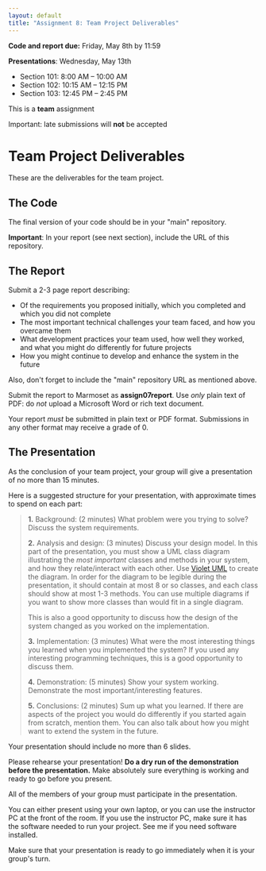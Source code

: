 ```yaml
---
layout: default
title: "Assignment 8: Team Project Deliverables"
---
```


**Code and report due:** Friday, May 8th by 11:59

**Presentations**: Wednesday, May 13th

-   Section 101: 8:00 AM &ndash; 10:00 AM
-   Section 102: 10:15 AM &ndash; 12:15 PM
-   Section 103: 12:45 PM &ndash; 2:45 PM

This is a **team** assignment

Important: late submissions will **not** be accepted

Team Project Deliverables
=========================

These are the deliverables for the team project.

The Code
--------

The final version of your code should be in your "main" repository.

**Important**: In your report (see next section), include the URL of this repository.

The Report
----------

Submit a 2-3 page report describing:

-   Of the requirements you proposed initially, which you completed and which you did not complete
-   The most important technical challenges your team faced, and how you overcame them
-   What development practices your team used, how well they worked, and what you might do differently for future projects
-   How you might continue to develop and enhance the system in the future

Also, don't forget to include the "main" repository URL as mentioned above.

Submit the report to Marmoset as **assign07report**.  Use *only* plain text of PDF: do *not* upload a Microsoft Word or rich text document.

<div class="callout">
Your report <em>must</em> be submitted in plain text or PDF format.  Submissions in any other format may receive a grade of 0.
</div>

The Presentation
----------------

As the conclusion of your team project, your group will give a presentation of no more than 15 minutes.

Here is a suggested structure for your presentation, with approximate times to spend on each part:

> **1.** Background: (2 minutes) What problem were you trying to solve? Discuss the system requirements.
>
> **2.** Analysis and design: (3 minutes) Discuss your design model. In this part of the presentation, you must show a UML class diagram illustrating the *most important* classes and methods in your system, and how they relate/interact with each other. Use [Violet UML](../resources/index.html) to create the diagram. In order for the diagram to be legible during the presentation, it should contain at most 8 or so classes, and each class should show at most 1-3 methods. You can use multiple diagrams if you want to show more classes than would fit in a single diagram.
>
> This is also a good opportunity to discuss how the design of the system changed as you worked on the implementation.
>
> **3.** Implementation: (3 minutes) What were the most interesting things you learned when you implemented the system? If you used any interesting programming techniques, this is a good opportunity to discuss them.
>
> **4.** Demonstration: (5 minutes) Show your system working. Demonstrate the most important/interesting features.
>
> **5.** Conclusions: (2 minutes) Sum up what you learned. If there are aspects of the project you would do differently if you started again from scratch, mention them. You can also talk about how you might want to extend the system in the future.

Your presentation should include no more than 6 slides.

Please rehearse your presentation! **Do a dry run of the demonstration before the presentation.**  Make absolutely sure everything is working and ready to go before you present.

All of the members of your group must participate in the presentation.

You can either present using your own laptop, or you can use the instructor PC at the front of the room. If you use the instructor PC, make sure it has the software needed to run your project. See me if you need software installed.

Make sure that your presentation is ready to go immediately when it is your group's turn.
